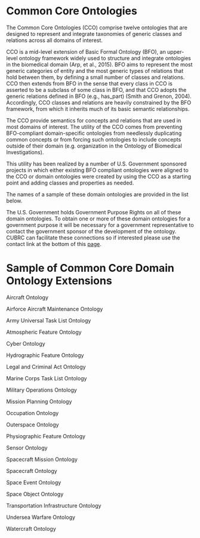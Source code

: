 # Common Core Ontologies
The Common Core Ontologies (CCO) comprise twelve ontologies that are designed to represent and integrate taxonomies of generic classes and relations across all domains of interest.

CCO is a mid-level extension of Basic Formal Ontology (BFO), an upper-level ontology framework widely used to structure and integrate ontologies in the biomedical domain (Arp, et al., 2015). BFO aims to represent the most generic categories of entity and the most generic types of relations that hold between them, by defining a small number of classes and relations. CCO then extends from BFO in the sense that every class in CCO is asserted to be a subclass of some class in BFO, and that CCO adopts the generic relations defined in BFO (e.g., has_part) (Smith and Grenon, 2004). Accordingly, CCO classes and relations are heavily constrained by the BFO framework, from which it inherits much of its basic semantic relationships.

The CCO provide semantics for concepts and relations that are used in most domains of interest. The utility of the CCO comes from preventing BFO-compliant domain-specific ontologies from needlessly duplicating common concepts or from forcing such ontologies to include concepts outside of their domain (e.g. organization in the Ontology of Biomedical Investigations).

This utility has been realized by a number of U.S. Government sponsored projects in which either existing BFO compliant ontologies were aligned to the CCO or domain ontologies were created by using the CCO as a starting point and adding classes and properties as needed.

The names of a sample of these domain ontologies are provided in the list below.

The U.S. Government holds Government Purpose Rights on all of these domain ontologies. To obtain one or more of these domain ontologies for a government purpose it will be necessary for a government representative to contact the government sponsor of the development of the ontology. CUBRC can facilitate these connections so if interested please use the contact link at the bottom of this [page](https://www.cubrc.org/data-science-information-fusion/specialized-data-ontology-development/).

# Sample of Common Core Domain Ontology Extensions
Aircraft Ontology

Airforce Aircraft Maintenance Ontology

Army Universal Task List Ontology

Atmospheric Feature Ontology

Cyber Ontology

Hydrographic Feature Ontology

Legal and Criminal Act Ontology

Marine Corps Task List Ontology

Military Operations Ontology

Mission Planning Ontology

Occupation Ontology

Outerspace Ontology

Physiographic Feature Ontology

Sensor Ontology

Spacecraft Mission Ontology

Spacecraft Ontology

Space Event Ontology

Space Object Ontology

Transportation Infrastructure Ontology

Undersea Warfare Ontology

Watercraft Ontology
